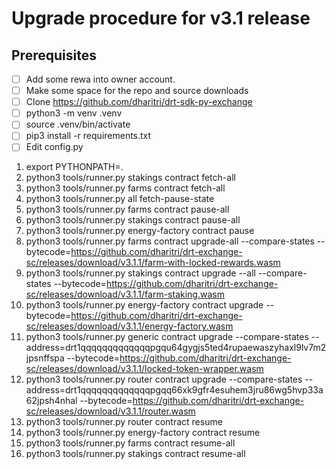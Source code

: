 # Upgrade procedure for v3.1 release

## Prerequisites

- [ ] Add some rewa into owner account.
- [ ] Make some space for the repo and source downloads
- [ ] Clone https://github.com/dharitri/drt-sdk-py-exchange 
- [ ] python3 -m venv .venv
- [ ] source .venv/bin/activate
- [ ] pip3 install -r requirements.txt
- [ ] Edit config.py

1. export PYTHONPATH=.
2. python3 tools/runner.py stakings contract fetch-all
3. python3 tools/runner.py farms contract fetch-all
4. python3 tools/runner.py all fetch-pause-state
5. python3 tools/runner.py farms contract pause-all
6. python3 tools/runner.py stakings contract pause-all
7. python3 tools/runner.py energy-factory contract pause
8. python3 tools/runner.py farms contract upgrade-all --compare-states --bytecode=https://github.com/dharitri/drt-exchange-sc/releases/download/v3.1.1/farm-with-locked-rewards.wasm
9. python3 tools/runner.py stakings contract upgrade --all --compare-states --bytecode=https://github.com/dharitri/drt-exchange-sc/releases/download/v3.1.1/farm-staking.wasm
10. python3 tools/runner.py energy-factory contract upgrade --bytecode=https://github.com/dharitri/drt-exchange-sc/releases/download/v3.1.1/energy-factory.wasm
11. python3 tools/runner.py generic contract upgrade --compare-states --address=drt1qqqqqqqqqqqqqpgqu64gygjs5ted4rupaewaszyhaxl9lv7m2jpsnffspa --bytecode=https://github.com/dharitri/drt-exchange-sc/releases/download/v3.1.1/locked-token-wrapper.wasm
12. python3 tools/runner.py router contract upgrade --compare-states --address=drt1qqqqqqqqqqqqqpgqq66xk9gfr4esuhem3jru86wg5hvp33a62jpsh4nhal --bytecode=https://github.com/dharitri/drt-exchange-sc/releases/download/v3.1.1/router.wasm
13. python3 tools/runner.py router contract resume
14. python3 tools/runner.py energy-factory contract resume
15. python3 tools/runner.py farms contract resume-all
16. python3 tools/runner.py stakings contract resume-all
